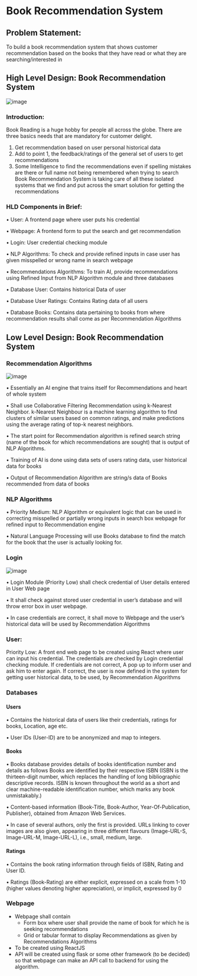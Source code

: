 # Book Recommendation System
## Problem Statement: 
To build a book recommendation system that shows customer recommendation based on the books that they have read or what they are searching/interested in
## High Level Design: Book Recommendation System
 ![image](https://user-images.githubusercontent.com/78153966/169660652-057569f6-3510-47ab-8990-a74354fe4d41.png)


### Introduction:
Book Reading is a huge hobby for people all across the globe. There are three basics needs that are mandatory for customer delight.
1.	Get recommendation based on user personal historical data
2.	Add to point 1, the feedback/ratings of the general set of users to get recommendations
3.	Some Intelligence to find the recommendations even if spelling mistakes are there or full name not being remembered when trying to search
Book Recommendation System is taking care of all these isolated systems that we find and put across the smart solution for getting the recommendations

### HLD Components in Brief:

•	User: A frontend page where user puts his credential

•	Webpage: A frontend form to put the search and get recommendation

•	Login: User credential checking module

•	NLP Algorithms: To check and provide refined inputs in case user has given misspelled or wrong name in search webpage

•	Recommendations Algorithms: To train AI, provide recommendations using Refined Input from NLP Algorithm module and three databases

•	Database User: Contains historical Data of user

•	Database User Ratings: Contains Rating data of all users

•	Database Books: Contains data pertaining to books from where recommendation results shall come as per Recommendation Algorithms


## Low Level Design: Book Recommendation System

### Recommendation Algorithms
![image](https://user-images.githubusercontent.com/78153966/169660665-32c44b0f-54ff-4f09-9bbf-cfce3e61078f.png)

 
•	Essentially an AI engine that trains itself for Recommendations and heart of whole system

•	Shall use Collaborative Filtering Recommendation using k-Nearest Neighbor. k-Nearest Neighbour is a machine learning algorithm to find clusters of similar users based on common ratings, and make predictions using the average rating of top-k nearest neighbors.

•	The start point for Recommendation algorithm is refined search string (name of the book for which recommendations are sought) that is output of NLP Algorithms.

•	Training of AI is done using data sets of users rating data, user historical data for books

•	Output of Recommendation Algorithm are string/s data of Books recommended from data of books

### NLP Algorithms

•	Priority Medium: NLP Algorithm or equivalent logic that can be used in correcting misspelled or partially wrong inputs in search box webpage for refined input to Recommendation engine

•	Natural Language Processing will use Books database to find the match for the book that the user is actually looking for.


### Login

![image](https://user-images.githubusercontent.com/78153966/169660694-01063851-179c-4f53-a2ba-9bd6185e52a3.png)

•	Login Module (Priority Low) shall check credential of User details entered in User Web page

•	It shall check against stored user credential in user’s database and will throw error box in user webpage.

•	In case credentials are correct, it shall move to Webpage and the user’s historical data will be used by Recommendation Algorithms

### User: 
Priority Low: A front end web page to be created using React where user can input his credential. The credentials are checked by Login credential checking module. If credentials are not correct, A pop up to inform user and ask him to enter again. If correct, the user is now defined in the system for getting user historical data, to be used, by Recommendation Algorithms

### Databases

#### Users
•	Contains the historical data of users like their credentials, ratings for books, Location, age etc.

•	User IDs (User-ID) are to be anonymized and map to integers. 

#### Books
•	Books database provides details of books identification number and details as follows
Books are identified by their respective ISBN (ISBN is the thirteen-digit number, which replaces the handling of long bibliographic descriptive records. ISBN is known throughout the world as a short and clear machine-readable identification number, which marks any book unmistakably.)

•	Content-based information (Book-Title, Book-Author, Year-Of-Publication, Publisher), obtained from Amazon Web Services.

•	In case of several authors, only the first is provided. URLs linking to cover images are also given, appearing in three different flavours (Image-URL-S, Image-URL-M, Image-URL-L), i.e., small, medium, large.

#### Ratings
•	Contains the book rating information through fields of ISBN, Rating and User ID.

•	Ratings (Book-Rating) are either explicit, expressed on a scale from 1-10 (higher values denoting higher appreciation), or implicit, expressed by 0


### Webpage
* Webpage shall contain
  * Form box where user shall provide the name of book for which he is seeking recommendations
  * Grid or tabular format to display Recommendations as given by Recommendations Algorithms
* To be created using ReactJS 
* API will be created using flask or some other framework (to be decided) so that webpage can make an API call to backend for using the algorithm.
